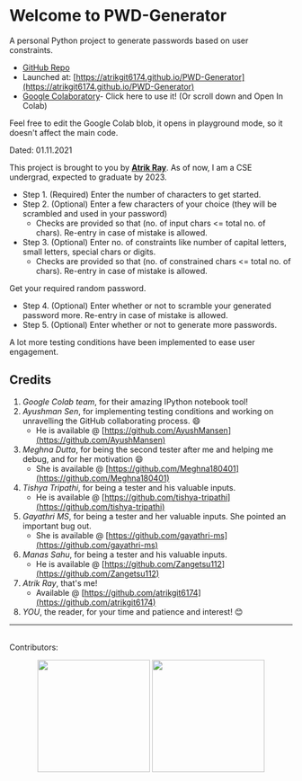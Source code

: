 # Welcome to PWD-Generator
A personal Python project to generate passwords based on user constraints.

* [GitHub Repo](https://github.com/AtrikGit6174/PWD-Generator)
* Launched at: [https://atrikgit6174.github.io/PWD-Generator](https://atrikgit6174.github.io/PWD-Generator)
* [Google Colaboratory](https://colab.research.google.com/github/AtrikGit6174/PWD-Generator/blob/main/PWD_Generator.ipynb)- Click here to use it! 
(Or scroll down and Open In Colab)

Feel free to edit the Google Colab blob, it opens in playground mode, so it doesn't affect the main code.

Dated: 01.11.2021

This project is brought to you by **[Atrik Ray](https://github.com/AtrikGit6174)**.
As of now, I am a CSE undergrad, expected to graduate by 2023.

* Step 1. (Required) Enter the number of characters to get started.
* Step 2. (Optional) Enter a few characters of your choice (they will be scrambled and used in your password)
	* Checks are provided so that (no. of input chars <= total no. of chars). Re-entry in case of mistake is allowed.
* Step 3. (Optional) Enter no. of constraints like number of capital letters, small letters, special chars or digits.
	* Checks are provided so that (no. of constrained chars <= total no. of chars). Re-entry in case of mistake is allowed.
	
Get your required random password.

* Step 4. (Optional) Enter whether or not to scramble your generated password more. Re-entry in case of mistake is allowed.
* Step 5. (Optional) Enter whether or not to generate more passwords.

A lot more testing conditions have been implemented to ease user engagement.

## Credits
1. _Google Colab team_, for their amazing IPython notebook tool!
2. _Ayushman Sen_, for implementing testing conditions and working on unravelling the GitHub collaborating process. 😄
	* He is available @ [https://github.com/AyushMansen](https://github.com/AyushMansen)
4. _Meghna Dutta_, for being the second tester after me and helping me debug, and for her motivation 😄
	* She is available @ [https://github.com/Meghna180401](https://github.com/Meghna180401)
5. _Tishya Tripathi_, for being a tester and his valuable inputs.
	* He is available @ [https://github.com/tishya-tripathi](https://github.com/tishya-tripathi)
6. _Gayathri MS_, for being a tester and her valuable inputs. She pointed an important bug out.
	* She is available @ [https://github.com/gayathri-ms](https://github.com/gayathri-ms)
7. _Manas Sahu_, for being a tester and his valuable inputs.
	* He is available @ [https://github.com/Zangetsu112](https://github.com/Zangetsu112)
8. _Atrik Ray_, that's me!
	* Available @ [https://github.com/atrikgit6174](https://github.com/atrikgit6174)
9. _YOU_, the reader, for your time and patience and interest! 😊

****************************************************************************************************************************************
<script src="https://gist.github.com/AtrikGit6174/b6274fdd4d03b7beedf11d8d94c3b907.js"></script>


&nbsp; &nbsp;
<br />
Contributors:

<p align= "center">
	<a href="https://github.com/atrikgit6174"><img src= "https://github.com/atrikgit6174.png" width= 200px height= 200px></a>
	<a href="https://github.com/AyushMansen"><img src= "https://github.com/AyushMansen.png" width= 200px height= 200px></a>
</p>

